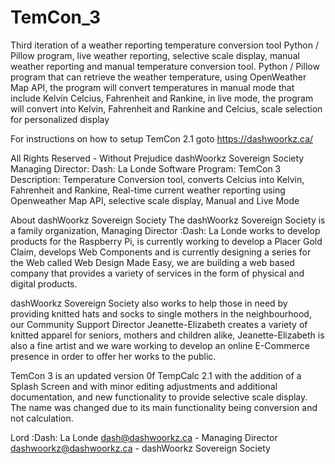 # TemCon_3
Third iteration of a weather reporting temperature conversion tool
Python / Pillow program, live weather reporting, selective scale display, manual weather reporting and manual temperature conversion tool. Python / Pillow program that can retrieve the weather temperature, using OpenWeather Map API, the program will convert temperatures in manual mode that include Kelvin Celcius, Fahrenheit and Rankine, in live mode, the program will convert into Kelvin, Fahrenheit and Rankine and Celcius, scale selection for personalized display

For instructions on how to setup TemCon 2.1 goto https://dashwoorkz.ca/

All Rights Reserved - Without Prejudice dashWoorkz Sovereign Society Managing Director: Dash: La Londe Software Program: TemCon 3 Description: Temperature Conversion tool, converts Celcius into Kelvin, Fahrenheit and Rankine, Real-time current weather reporting using Openweather Map API, selective scale display, Manual and Live Mode

About dashWoorkz Sovereign Society The dashWoorkz Sovereign Society is a family organization, Managing Director :Dash: La Londe works to develop products for the Raspberry Pi, is currently working to develop a Placer Gold Claim, develops Web Components and is currently designing a series for the Web called Web Design Made Easy, we are building a web based company that provides a variety of services in the form of physical and digital products.

dashWoorkz Sovereign Society also works to help those in need by providing knitted hats and socks to single mothers
in the neighbourhood, our Community Support Director Jeanette-Elizabeth creates a variety of knitted apparel for
seniors, mothers and children alike, Jeanette-Elizabeth is also a fine artist and we ware working to develop an
online E-Commerce presence in order to offer her works to the public.

TemCon 3 is an updated version 0f TempCalc 2.1 with the addition of a Splash Screen and with minor editing adjustments and additional documentation, and new functionality
to provide selective scale display. The name was changed due to its main functionality being conversion and not calculation.

Lord :Dash: La Londe
dash@dashwoorkz.ca - Managing Director
dashwoorkz@dashwoorkz.ca - dashWoorkz Sovereign Society
